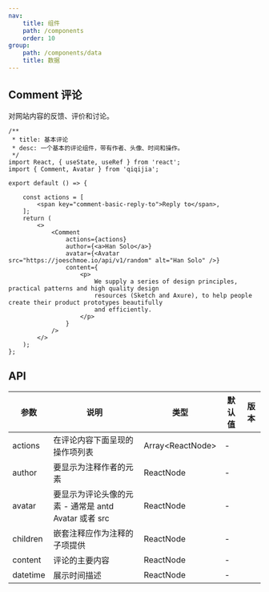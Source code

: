 ```yaml
---
nav:
    title: 组件
    path: /components
    order: 10
group:
    path: /components/data
    title: 数据
---
```


## Comment 评论

对网站内容的反馈、评价和讨论。


```tsx
/**
 * title: 基本评论
 * desc: 一个基本的评论组件，带有作者、头像、时间和操作。
 */
import React, { useState, useRef } from 'react';
import { Comment, Avatar } from 'qiqijia';

export default () => {

    const actions = [
        <span key="comment-basic-reply-to">Reply to</span>,
    ];
    return (
        <>
            <Comment
                actions={actions}
                author={<a>Han Solo</a>}
                avatar={<Avatar src="https://joeschmoe.io/api/v1/random" alt="Han Solo" />}
                content={
                    <p>
                        We supply a series of design principles, practical patterns and high quality design
                        resources (Sketch and Axure), to help people create their product prototypes beautifully
                        and efficiently.
                    </p>
                }
            />
        </>
    );
};
```



## API

| 参数 | 说明 | 类型 | 默认值 | 版本 |
| --- | --- | --- | --- | --- |
| actions | 在评论内容下面呈现的操作项列表 | Array&lt;ReactNode> | - |  |
| author | 要显示为注释作者的元素 | ReactNode | - |  |
| avatar | 要显示为评论头像的元素 - 通常是 antd Avatar 或者 src | ReactNode | - |  |
| children | 嵌套注释应作为注释的子项提供 | ReactNode | - |  |
| content | 评论的主要内容 | ReactNode | - |  |
| datetime | 展示时间描述 | ReactNode | - |  |